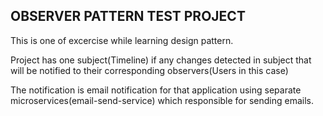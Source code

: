 OBSERVER PATTERN TEST PROJECT
----------------------------

This is one of excercise while learning design pattern. 

Project has one subject(Timeline) if any changes detected in subject that will be notified to their corresponding observers(Users in this case)

The notification is email notification for that application using separate microservices(email-send-service) which responsible for sending emails.
